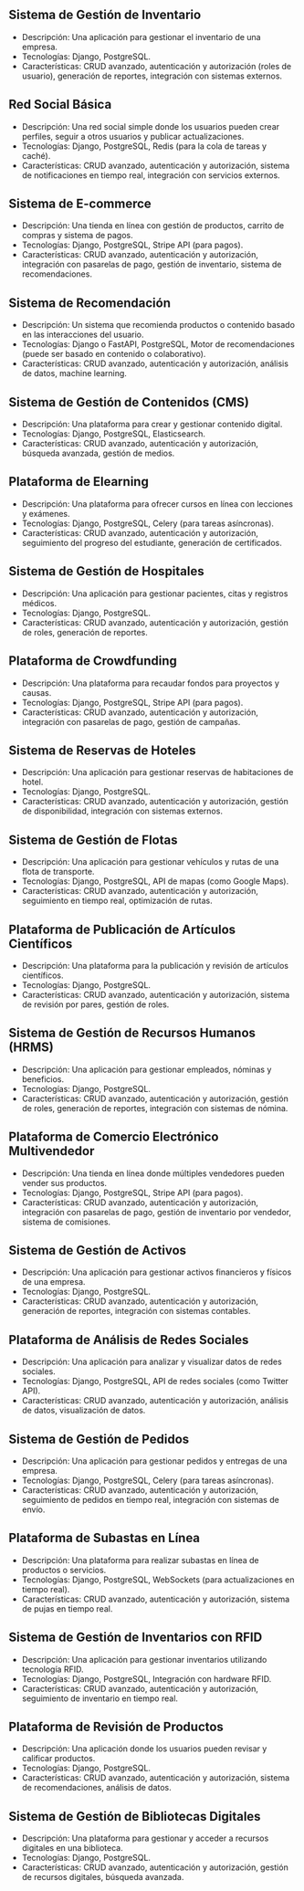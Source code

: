 <!-- Previsualizacion (ctrl + shift + v) -->
## Sistema de Gestión de Inventario
- Descripción: Una aplicación para gestionar el inventario de una empresa.
- Tecnologías: Django, PostgreSQL.
- Características: CRUD avanzado, autenticación y autorización (roles de usuario), generación de reportes, integración con sistemas externos.

## Red Social Básica
- Descripción: Una red social simple donde los usuarios pueden crear perfiles, seguir a otros usuarios y publicar actualizaciones.
- Tecnologías: Django, PostgreSQL, Redis (para la cola de tareas y caché).
- Características: CRUD avanzado, autenticación y autorización, sistema de notificaciones en tiempo real, integración con servicios externos.

## Sistema de E-commerce
- Descripción: Una tienda en línea con gestión de productos, carrito de compras y sistema de pagos.
- Tecnologías: Django, PostgreSQL, Stripe API (para pagos).
- Características: CRUD avanzado, autenticación y autorización, integración con pasarelas de pago, gestión de inventario, sistema de recomendaciones.

## Sistema de Recomendación
- Descripción: Un sistema que recomienda productos o contenido basado en las interacciones del usuario.
- Tecnologías: Django o FastAPI, PostgreSQL, Motor de recomendaciones (puede ser basado en contenido o colaborativo).
- Características: CRUD avanzado, autenticación y autorización, análisis de datos, machine learning.

## Sistema de Gestión de Contenidos (CMS)
- Descripción: Una plataforma para crear y gestionar contenido digital.
- Tecnologías: Django, PostgreSQL, Elasticsearch.
- Características: CRUD avanzado, autenticación y autorización, búsqueda avanzada, gestión de medios.

## Plataforma de Elearning
- Descripción: Una plataforma para ofrecer cursos en línea con lecciones y exámenes.
- Tecnologías: Django, PostgreSQL, Celery (para tareas asíncronas).
- Características: CRUD avanzado, autenticación y autorización, seguimiento del progreso del estudiante, generación de certificados.

## Sistema de Gestión de Hospitales
- Descripción: Una aplicación para gestionar pacientes, citas y registros médicos.
- Tecnologías: Django, PostgreSQL.
- Características: CRUD avanzado, autenticación y autorización, gestión de roles, generación de reportes.

## Plataforma de Crowdfunding
- Descripción: Una plataforma para recaudar fondos para proyectos y causas.
- Tecnologías: Django, PostgreSQL, Stripe API (para pagos).
- Características: CRUD avanzado, autenticación y autorización, integración con pasarelas de pago, gestión de campañas.

## Sistema de Reservas de Hoteles
- Descripción: Una aplicación para gestionar reservas de habitaciones de hotel.
- Tecnologías: Django, PostgreSQL.
- Características: CRUD avanzado, autenticación y autorización, gestión de disponibilidad, integración con sistemas externos.

## Sistema de Gestión de Flotas
- Descripción: Una aplicación para gestionar vehículos y rutas de una flota de transporte.
- Tecnologías: Django, PostgreSQL, API de mapas (como Google Maps).
- Características: CRUD avanzado, autenticación y autorización, seguimiento en tiempo real, optimización de rutas.

## Plataforma de Publicación de Artículos Científicos
- Descripción: Una plataforma para la publicación y revisión de artículos científicos.
- Tecnologías: Django, PostgreSQL.
- Características: CRUD avanzado, autenticación y autorización, sistema de revisión por pares, gestión de roles.

## Sistema de Gestión de Recursos Humanos (HRMS)
- Descripción: Una aplicación para gestionar empleados, nóminas y beneficios.
- Tecnologías: Django, PostgreSQL.
- Características: CRUD avanzado, autenticación y autorización, gestión de roles, generación de reportes, integración con sistemas de nómina.

## Plataforma de Comercio Electrónico Multivendedor
- Descripción: Una tienda en línea donde múltiples vendedores pueden vender sus productos.
- Tecnologías: Django, PostgreSQL, Stripe API (para pagos).
- Características: CRUD avanzado, autenticación y autorización, integración con pasarelas de pago, gestión de inventario por vendedor, sistema de comisiones.

## Sistema de Gestión de Activos
- Descripción: Una aplicación para gestionar activos financieros y físicos de una empresa.
- Tecnologías: Django, PostgreSQL.
- Características: CRUD avanzado, autenticación y autorización, generación de reportes, integración con sistemas contables.

## Plataforma de Análisis de Redes Sociales
- Descripción: Una aplicación para analizar y visualizar datos de redes sociales.
- Tecnologías: Django, PostgreSQL, API de redes sociales (como Twitter API).
- Características: CRUD avanzado, autenticación y autorización, análisis de datos, visualización de datos.

## Sistema de Gestión de Pedidos
- Descripción: Una aplicación para gestionar pedidos y entregas de una empresa.
- Tecnologías: Django, PostgreSQL, Celery (para tareas asíncronas).
- Características: CRUD avanzado, autenticación y autorización, seguimiento de pedidos en tiempo real, integración con sistemas de envío.

## Plataforma de Subastas en Línea
- Descripción: Una plataforma para realizar subastas en línea de productos o servicios.
- Tecnologías: Django, PostgreSQL, WebSockets (para actualizaciones en tiempo real).
- Características: CRUD avanzado, autenticación y autorización, sistema de pujas en tiempo real.

## Sistema de Gestión de Inventarios con RFID
- Descripción: Una aplicación para gestionar inventarios utilizando tecnología RFID.
- Tecnologías: Django, PostgreSQL, Integración con hardware RFID.
- Características: CRUD avanzado, autenticación y autorización, seguimiento de inventario en tiempo real.

## Plataforma de Revisión de Productos
- Descripción: Una aplicación donde los usuarios pueden revisar y calificar productos.
- Tecnologías: Django, PostgreSQL.
- Características: CRUD avanzado, autenticación y autorización, sistema de recomendaciones, análisis de datos.

## Sistema de Gestión de Bibliotecas Digitales
- Descripción: Una plataforma para gestionar y acceder a recursos digitales en una biblioteca.
- Tecnologías: Django, PostgreSQL.
- Características: CRUD avanzado, autenticación y autorización, gestión de recursos digitales, búsqueda avanzada.